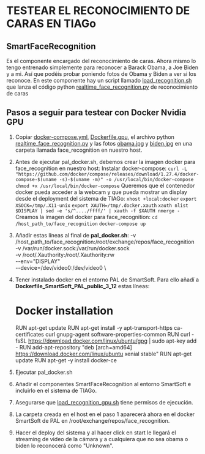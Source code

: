 # TESTEAR EL RECONOCIMIENTO DE CARAS EN TIAGo
## SmartFaceRecognition
Es el componente encargado del reconocimiento de caras. Ahora mismo lo tengo entrenado simplemente para reconocer a Barack Obama, a Joe Biden y a mi. Así que podéis probar poniendo fotos de Obama y Biden a ver si los reconoce.
En este componente hay un script llamado [load_recognition.sh](Face-recognition/SmartFaceRecognition/smartsoft/src/load_recognition.sh) que lanza el código python [realtime_face_recognition.py](Face-recognition/realtime_face_recognition.py) de reconocimiento de caras

## Pasos a seguir para testear con Docker Nvidia GPU
1. Copiar [docker-compose.yml](Face-recognition/docker-compose.yml), [Dockerfile.gpu](Face-recognition/Dockerfile.gpu), el archivo python [realtime_face_recognition.py](Face-recognition/realtime_face_recognition.py) y las fotos [obama.jpg](Face-recognition/obama.jpg) y [biden.jpg](Face-recognition/biden.jpg) en una carpeta llamada face_recognition en nuestro host.

2. Antes de ejecutar pal_docker.sh, debemos crear la imagen docker para face_recognition en nuestro host:
	Instalar docker-compose:
	`curl -L "https://github.com/docker/compose/releases/download/1.27.4/docker-compose-$(uname -s)-$(uname -m)" -o /usr/local/bin/docker-compose`
	`chmod +x /usr/local/bin/docker-compose`
	Queremos que el contenedor docker pueda acceder a la webcam y que pueda mostrar un display desde el deployment del sistema de TIAGo:
	`xhost +local:docker`
	`export XSOCK=/tmp/.X11-unix`
	`export XAUTH=/tmp/.docker.xauth`
	`xauth nlist $DISPLAY | sed -e 's/^..../ffff/' | xauth -f $XAUTH nmerge -`
	Creamos la imagen del docker para face_recognition:
	`cd /host_path_to/face_recognition`
	`docker-compose up`

3. Añadir estas líneas al final de **pal_docker.sh**:
	-v /host_path_to/face_recognition:/root/exchange/repos/face_recognition \
	-v /var/run/docker.sock:/var/run/docker.sock \
	-v /root/.Xauthority:/root/.Xauthority:rw \
	--env="DISPLAY" \
	--device=/dev/video0:/dev/video0 \

4. Tener instalado docker en el entorno PAL de SmartSoft. Para ello añadí a **Dockerfile_SmartSoft_PAL_public_3_12** estas líneas:
	# Docker installation
	RUN apt-get update
	RUN apt-get install -y apt-transport-https ca-certificates curl gnupg-agent software-properties-common
	RUN curl -fsSL https://download.docker.com/linux/ubuntu/gpg | sudo apt-key add -
	RUN add-apt-repository "deb [arch=amd64] https://download.docker.com/linux/ubuntu xenial stable"
	RUN apt-get update
	RUN apt-get -y install docker-ce

5. Ejecutar pal_docker.sh

6. Añadir el componentes SmartFaceRecognition al entorno SmartSoft e incluirlo en el sistema de TIAGo.

7. Asegurarse que [load_recognition_gpu.sh](Face-recognition/SmartFaceRecognition/smartsoft/src/load_recognition_gpu.sh) tiene permisos de ejecución.

9. La carpeta creada en el host en el paso 1 aparecerá ahora en el docker SmartSoft de PAL en /root/exchange/repos/face_recognition.

10. Hacer el deploy del sistema y al hacer click en start le llegará el streaming de video de la cámara y a cualquiera que no sea obama o biden lo reconocerá como "Unknown".


